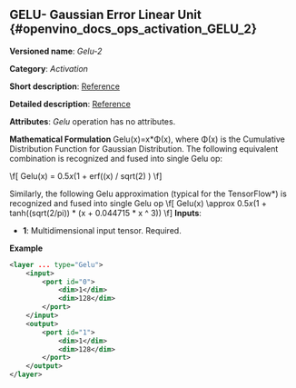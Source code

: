 ## GELU- Gaussian Error Linear Unit <a name="Gelu"></a> {#openvino_docs_ops_activation_GELU_2}

**Versioned name**: *Gelu-2*

**Category**: *Activation*

**Short description**: [Reference](https://pytorch.org/docs/stable/nn.functional.html#gelu)

**Detailed description**: [Reference](https://arxiv.org/abs/1606.08415)

**Attributes**: *Gelu* operation has no attributes.

**Mathematical Formulation**
Gelu(x)=x*Φ(x), where Φ(x) is the Cumulative Distribution Function for Gaussian Distribution.
The following equivalent combination is recognized and fused into single Gelu op: 

\f[
    Gelu(x) = 0.5*x*(1 + erf((x) / sqrt(2) )
\f]

Similarly, the following Gelu approximation (typical for the TensorFlow*) is  recognized and fused into single Gelu op
\f[
    Gelu(x) \approx  0.5*x*(1 + tanh((sqrt(2/pi)) * (x + 0.044715 * x ^ 3))
\f]
**Inputs**:

*   **1**: Multidimensional input tensor. Required.

**Example**

```xml
<layer ... type="Gelu">
    <input>
        <port id="0">
            <dim>1</dim>
            <dim>128</dim>
        </port>
    </input>
    <output>
        <port id="1">
            <dim>1</dim>
            <dim>128</dim>
        </port>
    </output>
</layer>

```